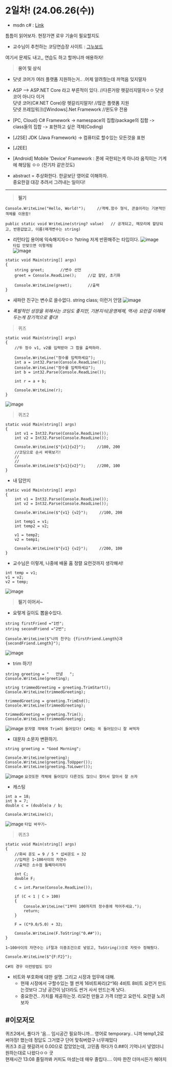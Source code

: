 # __2일차! (24.06.26(수))__

- msdn c# : [Link][a]

[a]: https://learn.microsoft.com/ko-kr/dotnet/csharp/ 
틈틈이 읽어보자. 현장가면 로우 기술이 필요할지도

- 교수님이 추천하는 코딩연습장 사이트 : [그누보드][a]

[a]: http://www.verthasys.co.kr/coding/bbs/board.php?bo_table=db&page=3&device=pc  
여기서 문제도 내고,, 연습도 하고 할꺼니까 애용하자!

>__용어 및 상식__

- 닷넷 코어가 여러 플랫폼 지원하는거.. .어제 알려줬는데 까먹음 잊지말자
- ASP --> ASP.NET Core 라고 부른적이 있다.  //다른거랑 헷갈리지말자ㅇㅇ 닷넷코어 아니다 이거    
닷넷 코어(C#.NET Core)랑 헷갈리지말자!  //많은 플랫폼 지원  
닷넷 프레임워크([Windows].Net Framework  //윈도우 전용

- [PC, Cloud} C# Framework -> namespace의 집합/package의 집함 -> class들의 집합 -> 표현하고 싶은 객체(Coding)
- [J2SE] JDK (Java Framework) -> 컴퓨터로 할수있는 모든것을 표현
- [J2EE]

- [Android] Mobile 'Device' Framework : 폰에 국한되는게 아니라 움직이는 기계에 해당됨 ㅇㅇ (전기차 같은것도)   

- abstract = 추상화한다. 한글보단 영어로 이해하자.  
중요한걸 대강 추려서 그려내는 일이다!
------------------
>__필기__
```
Console.WriteLine("Hello, World!");     //객체.함수 형식, 콘솔이라는 기본적인 객체를 이용함!
```
```
public static void WriteLine(string? value)   // 공개되고, 메모리에 할당되고, 반환값없고, 이름(매개변수는 string)
```
- 리턴타입
용어에 익숙해지자ㅇㅇ ?string 저게 반환해주는 타입이다.
![image](https://github.com/sound2862/SFDiary/assets/62818790/0f5cf5d6-eb3e-42f6-abc9-559a320d3c98)  
`타입 안맞으면 이렇게됨`  
![image](https://github.com/sound2862/SFDiary/assets/62818790/e7425725-f388-402f-bbac-32080bfac795)

```
static void Main(string[] args)
{
    string greet;       //변수 선언
    greet = Console.ReadLine();     //값 할당, 초기화

    Console.WriteLine(greet);       //출력
}
```
- 새파란 친구는 변수로 쓸수없다. string class; 이런거 안댐
![image](https://github.com/sound2862/SFDiary/assets/62818790/4e25eff1-bdcb-48ea-9fc4-508a66a53063)

- _폭발적인 성장을 위해서는 코딩도 좋지만, 기본지식(운영체제, 역사) 요런걸 이해해두는게 장기적으로 좋다!_

>퀴즈
```
static void Main(string[] args)
{
    //두 정수 v1, v2를 입력받아 그 합을 출력하라.

    Console.WriteLine("정수를 입력하세요");
    int a = int32.Parse(Console.ReadLine());
    Console.WriteLine("정수를 입력하세요");
    int b = int32.Parse(Console.ReadLine());

    int r = a + b;

    Console.WriteLine(r);
}
```
![image](https://github.com/sound2862/SFDiary/assets/62818790/7a94db3f-834e-4eff-a3b1-6964c74f7dd3)

>퀴즈2
```
static void Main(string[] args)
{
    int v1 = Int32.Parse(Console.ReadLine());
    int v2 = Int32.Parse(Console.ReadLine());

    Console.WriteLine($"{v1}{v2}");     //100, 200
    //코딩으로 순서 바꿔보기!
    //
    //
    Console.WriteLine($"{v1}{v2}");     //200, 100
}
```
- 내 답안지
```
static void Main(string[] args)
{
    int v1 = Int32.Parse(Console.ReadLine());
    int v2 = Int32.Parse(Console.ReadLine());

    Console.WriteLine($"{v1} {v2}");     //100, 200

    int temp1 = v1;
    int temp2 = v2;

    v1 = temp2;
    v2 = temp1;

    Console.WriteLine($"{v1} {v2}");     //200, 100
}
```
- 교수님은 이렇게, 나중에 배울 홉 정렬 요런것까지 생각해서!
```
int temp = v1;
v1 = v2;
v2 = temp;
```
![image](https://github.com/sound2862/SFDiary/assets/62818790/987e97d8-c42a-4333-a4e9-0f744598ab28)

>__필기 이어서~__
- 요렇게 길이도 뽑을수있다.
```
string firstFriend ="1번";
string secondFriend ="2번";

Console.WriteLine($"나의 친구는 {firstFriend.Length}과 {secondFriend.Length}");
```
![image](https://github.com/sound2862/SFDiary/assets/62818790/d98937b4-5068-4377-b125-2ca812d3965e)

- trim 하기!
```
string greeting = "   안녕   ";
Console.WriteLine(greeting);

string trimmedGreeting = greeting.TrimStart();
Console.WriteLine(trimmedGreeting);

trimmedGreeting = greeting.TrimEnd();
Console.WriteLine(trimmedGreeting);

trimmedGreeting = greeting.Trim();
Console.WriteLine(trimmedGreeting);
```
![image](https://github.com/sound2862/SFDiary/assets/62818790/a6f667fd-d697-4b48-ae17-3cb4a0b8a84a)
`문자열 객체에 Trim이 들어있다! C#에는 꼭 들어있으니 잘 써먹자`

- 대문자 소문자 변환하기.
```
string greeting = "Good Morning";

Console.WriteLine(greeting);
Console.WriteLine(greeting.ToUpper());
Console.WriteLine(greeting.ToLower());
```
![image](https://github.com/sound2862/SFDiary/assets/62818790/0d4d175e-8d26-4c8e-8b0f-c327968fe59f)
`요것또한 객체에 들어있다 다른것도 많으니 찾아서 알아서 잘 쓰자`

- 캐스팅
```
int a = 18;
int b = 7;
double c = (double)a / b;

Console.WriteLine(c);
```
![image](https://github.com/sound2862/SFDiary/assets/62818790/4f7cce64-d446-48f3-b1a4-d6f59905965f)
`타입 바꾸기~`

>퀴즈3
```
static void Main(string[] args)
{
    //화씨 온도 = 9 / 5 * 섭씨온도 + 32
    //입력은 1~100사이의 자연수
    //출력은 소수점 둘째자리까지

    int C;
    double F;

    C = int.Parse(Console.ReadLine());

    if (C < 1 | C > 100)
    {
        Console.WriteLine("1부터 100까지의 정수중에 적어주세요.");
        return;
    }

    F = (C*9.0/5.0) + 32;

    Console.WriteLine(F.ToString("0.##"));
}
```  
`1~100사이의 자연수는 if절과 이중조건으로 넣었고, ToString()으로 자릿수 정해줬다.`
```
Console.WriteLine($"{F:F2}");
```
`C#의 경우 이런방법도 있다`

- 비트와 부호화에 대한 설명. 그리고 시장과 업무에 대해.
    - 현재 시장에서 구할수있는 젤 싼게 16비트짜리(2^16)
      4비트 8비트 요런거 만드는것보다 그냥 공간이 남더라도 싼거 사서 만드는게 낫다.
    - 중요한건.. 가치를 제공하는것. 리모컨 만들고 가격 더받고 요런식. 요런걸 노려보자

#이모저모
-
퀴즈2에서, 풀다가 '음... 임시공간 필요하니까... 영어로 temporary.. 니까 temp1,2로 써야징! 했는데 정답도 그거였구 단어 맞춰버렸구 너무재밌다  
퀴즈3 조금 헷갈려서 0.00으로 잡았었는데, 고민좀 하다가 0.##이 기억나서 넣었더니 원하는대로 나왔다ㅇㅇ 굿  
현재시간 13:08 졸릴까봐 커피도 마셨는데 매우 졸립다.... 이따 한잔 더마시든가 해야지
